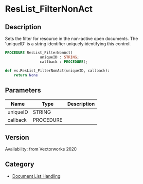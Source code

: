 # ResList_FilterNonAct

## Description
Sets the filter for resource in the non-active open documents. The 'uniqueID' is a string identifier uniquely identifying this control.

```pascal
PROCEDURE ResList_FilterNonAct(
				uniqueID : STRING;
				callback : PROCEDURE);
```

```python
def vs.ResList_FilterNonAct(uniqueID, callback):
    return None
```

## Parameters
|Name|Type|Description|
|---|---|---|
|uniqueID|STRING|   |
|callback|PROCEDURE|   |

## Version
Availability: from Vectorworks 2020

## Category
* [Document List Handling](../Categories/Document%20List%20Handling.md)
